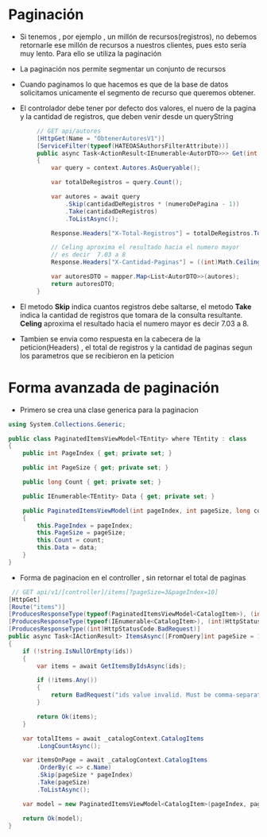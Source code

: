 # Paginación 

- Si tenemos , por ejemplo , un millón de recursos(registros),
no debemos retornarle ese millón de recursos a nuestros clientes,
pues esto sería muy lento. Para ello se utiliza la paginación

- La paginación nos permite segmentar un conjunto de recursos

- Cuando paginamos lo que hacemos es que de la base de datos solicitamos
unicamente el segmento de recurso que queremos obtener.

- El controlador debe tener por defecto dos valores, el
nuero de la pagina y la cantidad de registros, que deben venir desde un queryString

``` csharp
        // GET api/autores
        [HttpGet(Name = "ObtenerAutoresV1")]
        [ServiceFilter(typeof(HATEOASAuthorsFilterAttribute))]
        public async Task<ActionResult<IEnumerable<AutorDTO>>> Get(int numeroDePagina = 1, int cantidadDeRegistros = 10)
        {
            var query = context.Autores.AsQueryable();

            var totalDeRegistros = query.Count();

            var autores = await query
                .Skip(cantidadDeRegistros * (numeroDePagina - 1))
                .Take(cantidadDeRegistros)
                .ToListAsync();

            Response.Headers["X-Total-Registros"] = totalDeRegistros.ToString();

            // Celing aproxima el resultado hacia el numero mayor
            // es decir  7.03 a 8
            Response.Headers["X-Cantidad-Paginas"] = ((int)Math.Ceiling((double)totalDeRegistros / cantidadDeRegistros)).ToString();

            var autoresDTO = mapper.Map<List<AutorDTO>>(autores);
            return autoresDTO;
        }
```

- El metodo <strong>Skip</strong> indica cuantos registros debe saltarse,
el metodo <strong>Take</strong> indica la cantidad de registros que tomara 
de la consulta resultante. <strong>Celing</strong> aproxima el resultado hacia el numero mayor es decir  7.03 a 8.

- Tambien se envia como respuesta en la cabecera de la peticion(Headers) , el total de registros y la cantidad de paginas
segun los parametros que se recibieron en la peticion



# Forma avanzada de paginación

- Primero se crea una clase generica <T> para la paginacion

``` csharp
using System.Collections.Generic;

public class PaginatedItemsViewModel<TEntity> where TEntity : class
{
    public int PageIndex { get; private set; }

    public int PageSize { get; private set; }

    public long Count { get; private set; }

    public IEnumerable<TEntity> Data { get; private set; }

    public PaginatedItemsViewModel(int pageIndex, int pageSize, long count, IEnumerable<TEntity> data)
    {
        this.PageIndex = pageIndex;
        this.PageSize = pageSize;
        this.Count = count;
        this.Data = data;
    }
}
```


- Forma de paginacion en el controller , sin retornar el total de paginas

``` csharp
 // GET api/v1/[controller]/items[?pageSize=3&pageIndex=10]
[HttpGet]
[Route("items")]
[ProducesResponseType(typeof(PaginatedItemsViewModel<CatalogItem>), (int)HttpStatusCode.OK)]
[ProducesResponseType(typeof(IEnumerable<CatalogItem>), (int)HttpStatusCode.OK)]
[ProducesResponseType((int)HttpStatusCode.BadRequest)]
public async Task<IActionResult> ItemsAsync([FromQuery]int pageSize = 10, [FromQuery]int pageIndex = 0, string ids = null)
{
    if (!string.IsNullOrEmpty(ids))
    {
        var items = await GetItemsByIdsAsync(ids);

        if (!items.Any())
        {
            return BadRequest("ids value invalid. Must be comma-separated list of numbers");
        }

        return Ok(items);
    }

    var totalItems = await _catalogContext.CatalogItems
        .LongCountAsync();

    var itemsOnPage = await _catalogContext.CatalogItems
        .OrderBy(c => c.Name)
        .Skip(pageSize * pageIndex)
        .Take(pageSize)
        .ToListAsync();    

    var model = new PaginatedItemsViewModel<CatalogItem>(pageIndex, pageSize, totalItems, itemsOnPage);

    return Ok(model);
}
```